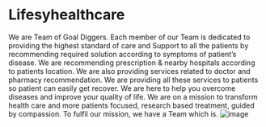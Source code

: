 # Lifesyhealthcare
We are Team of Goal Diggers. Each member of our Team is dedicated to providing the highest standard of care and Support to all the patients by recommending required solution according to symptoms of patient’s disease. We are recommending prescription &amp; nearby hospitals according to patients location. We are also providing services related to doctor and pharmacy recommendation. We are providing all these services to patients so patient can easily get recover.  We are here to help you overcome diseases and improve your quality of life. We are on a mission to transform health care and more patients focused, research based treatment, guided by compassion. To fulfil our mission, we have a Team which is.
![image](https://user-images.githubusercontent.com/64949388/145211229-40d66307-a33f-473c-9e22-3ecde37c6a18.png)
